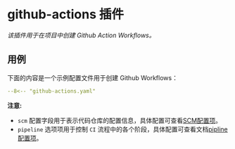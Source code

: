 # github-actions 插件

_该插件用于在项目中创建 Github Action Workflows。_

## 用例

下面的内容是一个示例配置文件用于创建 Github Workflows：

``` yaml
--8<-- "github-actions.yaml"
```

**注意:**

- `scm` 配置字段用于表示代码仓库的配置信息，具体配置可查看[SCM配置项](./scm-option.zh.md)。
- `pipeline` 选项项用于控制 `CI` 流程中的各个阶段，具体配置可查看文档[pipline配置项](pipeline.zh.md)。